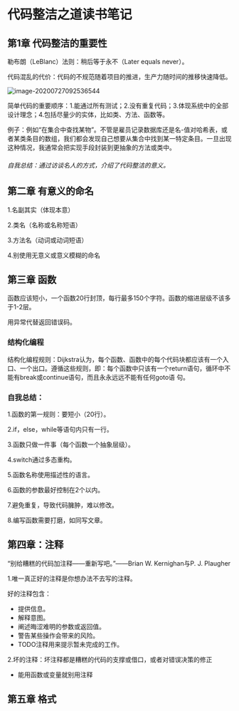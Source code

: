 

# 代码整洁之道读书笔记

## 第1章 代码整洁的重要性

勒布朗（LeBlanc）法则：稍后等于永不（Later equals never）。

代码混乱的代价：代码的不规范随着项目的推进，生产力随时间的推移快速降低。

![image-20200727092536544](C:\Users\xiongliang\AppData\Roaming\Typora\typora-user-images\image-20200727092536544.png)



简单代码的重要顺序：1.能通过所有测试；2.没有重复代码；3.体现系统中的全部设计理念；4.包括尽量少的实体，比如类、方法、函数等。

例子：例如“在集合中查找某物”。不管是雇员记录数据库还是名-值对哈希表，或者某类条目的数组，我们都会发现自己想要从集合中找到某一特定条目。一旦出现这种情况，我通常会把实现手段封装到更抽象的方法或类中。

###### 自我总结：通过访谈名人的方式，介绍了代码整洁的意义。

## 第二章 有意义的命名

1.名副其实（体现本意）

2.类名（名称或名称短语）

3.方法名（动词或动词短语）

4.别使用无意义或意义模糊的命名



## 第三章 函数

函数应该短小，一个函数20行封顶，每行最多150个字符。函数的缩进层级不该多于1-2层。

用异常代替返回错误码。



### 结构化编程

结构化编程规则：Dijkstra认为，每个函数、函数中的每个代码块都应该有一个入口、一个出口。遵循这些规则，即：每个函数中只该有一个return语句，循环中不能有break或continue语句，而且永永远远不能有任何goto语
句。



### 自我总结：

1.函数的第一规则：要短小（20行）。

2.if，else，while等语句内只有一行。

3.函数只做一件事（每个函数一个抽象层级）。

4.switch通过多态重构。

5.函数名称使用描述性的语言。

6.函数的参数最好控制在2个以内。

7.避免重复，导致代码臃肿，难以修改。

8.编写函数需要打磨，如同写文章。



## 第四章：注释

“别给糟糕的代码加注释——重新写吧。”——Brian W. Kernighan与P. J. Plaugher

1.唯一真正好的注释是你想办法不去写的注释。

好的注释包含：

- 提供信息。
- 解释意图。
- 阐述晦涩难明的参数或返回值。
- 警告某些操作会带来的风险。
- TODO注释用来提示暂未完成的工作。



2.坏的注释：坏注释都是糟糕的代码的支撑或借口，或者对错误决策的修正

- 能用函数或变量就别用注释

  

## 第五章 格式





 





